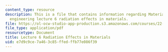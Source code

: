 ```yaml
---
content_type: resource
description: This is a file that contains information regarding Materials in nuclear
  engineering lecture 6 radiation effects in materials.
file: https://ol-ocw-studio-app-production.s3.amazonaws.com/courses/22-14-materials-in-nuclear-engineering-spring-2015/e7d9c9ce7a463c85ffedffb77e086f39_MIT22_14S15_Lecture6.pdf
file_type: application/pdf
resourcetype: Document
title: Lecture 6 Radiation Effects in Materials
uid: e7d9c9ce-7a46-3c85-ffed-ffb77e086f39
---
```


